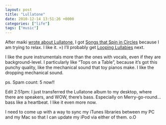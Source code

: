 ```yaml
---
layout: post
title: "Lullatone"
date: 2010-12-14 13:51:26 +0000
categories: ["life"]
tags: ["music"]
---
```


After maiki [wrote about Lullatone](http://interi.org/2010/11/lullatone/), I got [Songs that Spin in Circles](http://lullatone.bandcamp.com/album/songs-that-spin-in-circles) because I am trying to relax. I like it. =) I’ll probably get [Looping Lullabies](http://lullatone.bandcamp.com/album/looping-lullabies) next. 

I like the pure instrumentals more than the ones with vocals, even if they are background-level. I particularly like “Tops on a Table”, because it’s got this punchy quality, like the mechanical sound that toy pianos make. I like the dropping mechanical sound.

ps. Spam count: 5 now!!

Edit 2:51pm: I just transferred the Lullatone album to my desktop, where there are speakers, and WOW, there’s bass. Especially on Merry-go-round… bass like a heartbeat. I like it even more now.

I need to come up with a way to sync my iTunes libraries between my PC and my Mac so that I can update my iPod via either of them. o.O